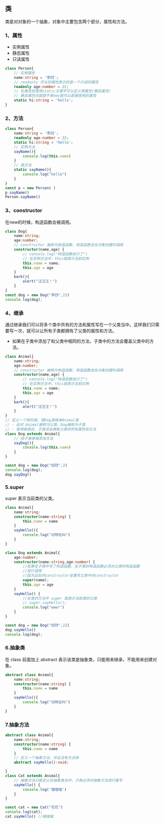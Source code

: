 ## 类

类是对对象的一个抽象，对象中主要包含两个部分，属性和方法。

### 1、属性

- 实例属性
- 静态属性
- 只读属性

```typescript
class Person{
    // 实例属性
    name:string = '李四';
    // readonly 开头的属性表示的是一个只读的属性
    readonly age:number = 22;
    // 在属性前使用static关键字可以定义类属性(静态属性)
    // 静态属性也就是不用new就可以直接使用的属性
    static hi:string = 'hello';
}
```

### 2、方法

```typescript
class Person{
    name:string = '李四';
    readonly age:number = 22;
    static hi:string = 'hello';
    // 实例方法
    sayName(){
        console.log(this.name)
    }
    // 类方法
    static sayName(){
        console.log("hello")
    }
}
const p = new Person( )
p.sayName()
Person.sayName()
```

### 3、constructor

在new的时候，构造函数会被调用。

```typescript
class Dog{
    name:string;
    age:number;
    // constructor 被称为构造函数，构造函数会在对象创建时调用
    constructor(name,age) {
        // console.log("构造函数执行了")
        // 在实例方法中，this就表示当前实例
        this.name = name;
        this.age = age
    }
    bark(){
        alert("汪汪汪！")
    }
}
const dog = new Dog("李四",22)
console.log(dog);
```

### 4、继承

通过继承我们可以将多个类中共有的方法和属性写在一个父类当中。这样我们只需要写一次，就可以让所有子类都拥有了父类的属性和方法。

- 如果在子类中添加了和父类中相同的方法，子类中的方法会覆盖父类中的方法。

```typescript
class Animal{
    name:string;
    age:number;
    // constructor 被称为构造函数，构造函数会在对象创建时调用
    constructor(name,age) {
        // console.log("构造函数执行了")
        // 在实例方法中，this就表示当前实例
        this.name = name;
        this.age = age
    }
    bark(){
        alert("汪汪汪！")
    }
}
// 定义一个狗的类，使Dog类继承Animal类
// - 此时 Animal被称为父类，Dog被称为子类
// - 使用继承后，子类将会拥有父类的所有属性和方法
class Dog extends Animal{
    // 给子类单独添加方法
    sayDog(){
        console.log(this.name)
    }
}

const dog = new Dog("旺财",2)
console.log(dog);
dog.sayDog()
```

### 5.super

super 表示当前类的父类。

```typescript
class Animal{
    name:string;
    constructor(name:string) {
        this.name = name
    }
    sayHello(){
        console.log("动物在叫")
    }
}

class Dog extends Animal{
    age:number;
    constructor(name:string,age:number) {
        //如果在子类中写了构造函数，在子类的构造函数必须对父类的构造函数
        //进行调用
        //因为此处的constructor会重写父类中的constructor
        super(name);
        this.age = age
    }
    sayHello() {
        //在类的方法中 super 就表示当前类的父类
        // super.sayHello();
        console.log("www!")
    }
}

const dog = new Dog("旺财",22)
dog.sayHello()
console.log(dog);
```

### 6.抽象类

在 class 前面加上 abstract 表示该类是抽象类，只能用来继承，不能用来创建对象。

```typescript
abstract class Animal{
    name:string;
    constructor(name:string) {
        this.name = name
    }
    sayHello(){
        console.log("动物在叫")
    }
}
```

### 7.抽象方法

```typescript
abstract class Animal{
    name:string;
    constructor(name:string) {
        this.name = name
    }
    // 定义一个抽象方法，并且没有方法体
    abstract sayHello():void;

}
class Cat extends Animal{
    // 抽象方法只能定义在抽象类当中，子类必须对抽象方法进行重写
    sayHello() {
        console.log('喵喵喵')
    }
}

const cat = new Cat("花花")
console.log(cat);
cat.sayHello() //喵喵喵
```

